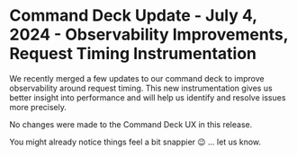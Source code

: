 # Command Deck Update - July 4, 2024 - Observability Improvements, Request Timing Instrumentation

We recently merged a few updates to our command deck to improve observability around request timing. This new instrumentation gives us better insight into performance and will help us identify and resolve issues more precisely.

No changes were made to the Command Deck UX in this release.

You might already notice things feel a bit snappier 😉 ... let us know.